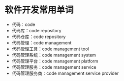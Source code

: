 # 软件开发常用单词

- 代码：code
- 代码库：code repository
- 代码仓库：code repository
- 代码管理：code management
- 代码管理工具：code management tool
- 代码管理系统：code management system
- 代码管理平台：code management platform
- 代码管理服务：code management service
- 代码管理服务商：code management service provider


